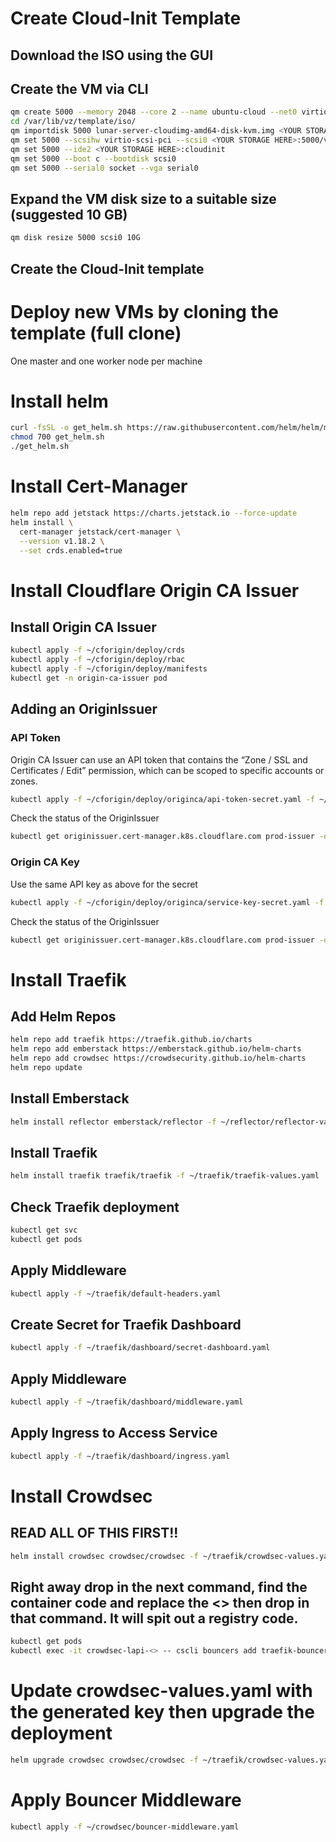 # Create Cloud-Init Template
## Download the ISO using the GUI
## Create the VM via CLI
``` bash
qm create 5000 --memory 2048 --core 2 --name ubuntu-cloud --net0 virtio,bridge=vmbr0
cd /var/lib/vz/template/iso/
qm importdisk 5000 lunar-server-cloudimg-amd64-disk-kvm.img <YOUR STORAGE HERE>
qm set 5000 --scsihw virtio-scsi-pci --scsi0 <YOUR STORAGE HERE>:5000/vm-5000-disk-0.raw
qm set 5000 --ide2 <YOUR STORAGE HERE>:cloudinit
qm set 5000 --boot c --bootdisk scsi0
qm set 5000 --serial0 socket --vga serial0
```
## Expand the VM disk size to a suitable size (suggested 10 GB)
``` bash
qm disk resize 5000 scsi0 10G
```
## Create the Cloud-Init template 

# Deploy new VMs by cloning the template (full clone)
One master and one worker node per machine

# Install helm
``` bash
curl -fsSL -o get_helm.sh https://raw.githubusercontent.com/helm/helm/main/scripts/get-helm-3
chmod 700 get_helm.sh
./get_helm.sh
```

# Install Cert-Manager
``` bash
helm repo add jetstack https://charts.jetstack.io --force-update
helm install \
  cert-manager jetstack/cert-manager \
  --version v1.18.2 \
  --set crds.enabled=true
```

# Install Cloudflare Origin CA Issuer
## Install Origin CA Issuer
``` bash
kubectl apply -f ~/cforigin/deploy/crds
kubectl apply -f ~/cforigin/deploy/rbac
kubectl apply -f ~/cforigin/deploy/manifests
kubectl get -n origin-ca-issuer pod
```

## Adding an OriginIssuer
### API Token
Origin CA Issuer can use an API token that contains the “Zone / SSL and Certificates / Edit” permission, which can be scoped to specific accounts or zones.
```bash
kubectl apply -f ~/cforigin/deploy/originca/api-token-secret.yaml -f ~/cforigin/deploy/originca/api-token-issuer.yaml
```
Check the status of the OriginIssuer
```bash
kubectl get originissuer.cert-manager.k8s.cloudflare.com prod-issuer -o json | jq .status.conditions
```
### Origin CA Key
Use the same API key as above for the secret
```bash
kubectl apply -f ~/cforigin/deploy/originca/service-key-secret.yaml -f ~/cforigin/deploy/originca/service-key-issuer.yaml
```
Check the status of the OriginIssuer
```bash
kubectl get originissuer.cert-manager.k8s.cloudflare.com prod-issuer -o json | jq .status.conditions
```

# Install Traefik
## Add Helm Repos
```bash
helm repo add traefik https://traefik.github.io/charts
helm repo add emberstack https://emberstack.github.io/helm-charts
helm repo add crowdsec https://crowdsecurity.github.io/helm-charts
helm repo update
```
## Install Emberstack
```bash
helm install reflector emberstack/reflector -f ~/reflector/reflector-values.yaml
```
## Install Traefik
```bash
helm install traefik traefik/traefik -f ~/traefik/traefik-values.yaml
```
## Check Traefik deployment
```bash
kubectl get svc
kubectl get pods
```
## Apply Middleware
```bash
kubectl apply -f ~/traefik/default-headers.yaml
```
## Create Secret for Traefik Dashboard
```bash
kubectl apply -f ~/traefik/dashboard/secret-dashboard.yaml
```
## Apply Middleware
```bash
kubectl apply -f ~/traefik/dashboard/middleware.yaml
```
## Apply Ingress to Access Service
```bash
kubectl apply -f ~/traefik/dashboard/ingress.yaml
```

# Install Crowdsec 
## READ ALL OF THIS FIRST!!
```bash
helm install crowdsec crowdsec/crowdsec -f ~/traefik/crowdsec-values.yaml
```
## Right away drop in the next command, find the container code and replace the <> then drop in that command. It will spit out a registry code.
```bash
kubectl get pods
kubectl exec -it crowdsec-lapi-<> -- cscli bouncers add traefik-bouncer
```

# Update crowdsec-values.yaml with the generated key then upgrade the deployment
```bash
helm upgrade crowdsec crowdsec/crowdsec -f ~/traefik/crowdsec-values.yaml
```
# Apply Bouncer Middleware
```bash
kubectl apply -f ~/crowdsec/bouncer-middleware.yaml